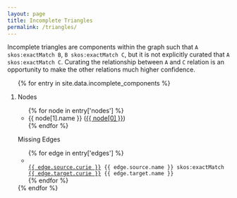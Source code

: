 ```yaml
---
layout: page
title: Incomplete Triangles
permalink: /triangles/
---
```


Incomplete triangles are components within the graph such that
`A skos:exactMatch B`, `B skos:exactMatch C`, but it is not explicitly curated
that `A skos:exactMatch C`. Curating the relationship between `A` and `C`
relation is an opportunity to make the other relations much higher confidence.

<ol>
{% for entry in site.data.incomplete_components %}
<li>
<p>Nodes</p>
<ul>
{% for node in entry['nodes'] %}
<li>
{{ node[1].name }} (<a href="{{ node[1].link }}">{{ node[0] }}</a>)
</li>
{% endfor %}
</ul>
<p>Missing Edges</p>
<ul>
{% for edge in entry['edges'] %}
<li>
<code>
<a href="{{ edge.source.link }}">{{ edge.source.curie }}</a> {{ edge.source.name }} skos:exactMatch
<a href="{{ edge.target.link }}">{{ edge.target.curie }}</a> {{ edge.target.name }}
</code>
</li>
{% endfor %}
</ul>
</li>
{% endfor %}
</ol>
